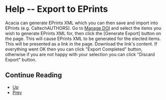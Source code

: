 Help -- Export to EPrints
=========================

Acacia can generate EPrints XML which you can then save and import into EPrints (e.g. CaltechAUTHORS). Go to [Manage DOI](/list) and select the
items you wish to generate EPrints XML for, then click the [Generate Export] button on the page. This will cause EPrints XML to be generated for the elected items.  This will be presented as a link in the page. Download the link's content. If everything went OK then you can click "Export Completed" button, otherwise if you are not happy with your selection you can click "Discard Export" button.


<div class="paging">

Continue Reading
----------------

- [Up](./ "Table of Contents")
- [Prev](reports.html "Reports")

</div>
